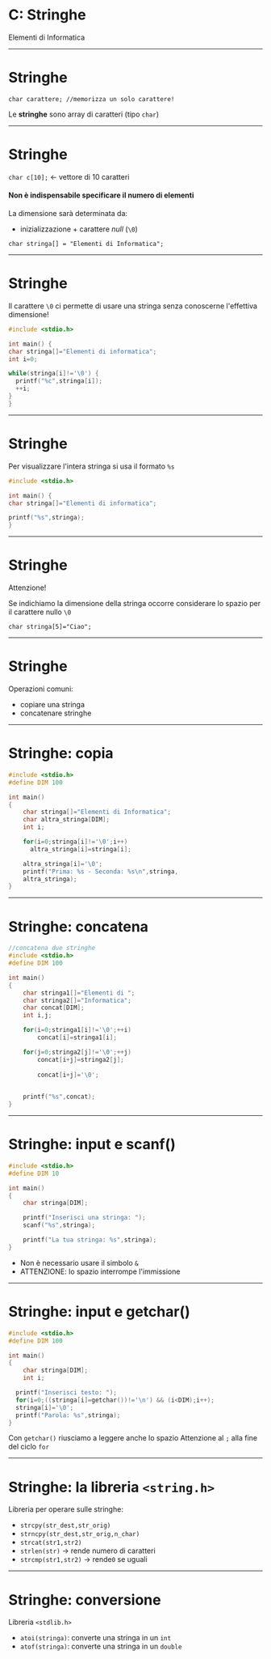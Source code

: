 <!-- footer: M. Fraschini - Università degli Studi di Cagliari - AA 2021-2022 -->

<!-- page_number: true -->


# C: Stringhe

Elementi di Informatica

---

# Stringhe

`char carattere; //memorizza un solo carattere!`

Le **stringhe** sono array di caratteri (tipo `char`)

---

# Stringhe

`char c[10];` <- vettore di 10 caratteri

#### Non è indispensabile specificare il numero di elementi
La dimensione sarà determinata da: 
- inizializzazione + carattere *null* (`\0`)

`char stringa[] = "Elementi di Informatica";`

---

# Stringhe

Il carattere `\0` ci permette di usare una stringa senza conoscerne l'effettiva dimensione!

```C
#include <stdio.h>

int main() {
char stringa[]="Elementi di informatica";
int i=0;

while(stringa[i]!='\0') {
  printf("%c",stringa[i]);
  ++i;
}
}
```

---

# Stringhe

Per visualizzare l'intera stringa si usa il formato `%s`

```C
#include <stdio.h>

int main() {
char stringa[]="Elementi di informatica";

printf("%s",stringa);
}
```

---

# Stringhe

Attenzione!

Se indichiamo la dimensione della stringa occorre considerare lo spazio per il carattere nullo `\0`

`char stringa[5]="Ciao";`

---

# Stringhe

Operazioni comuni:

- copiare una stringa
- concatenare stringhe 

---

# Stringhe: copia

```C
#include <stdio.h>
#define DIM 100

int main()
{
    char stringa[]="Elementi di Informatica";
    char altra_stringa[DIM];
    int i;

    for(i=0;stringa[i]!='\0';i++)
      altra_stringa[i]=stringa[i];

    altra_stringa[i]='\0';
    printf("Prima: %s - Seconda: %s\n",stringa,
    altra_stringa);
}
```
---

# Stringhe: concatena

```C
//concatena due stringhe
#include <stdio.h>
#define DIM 100

int main()
{
    char stringa1[]="Elementi di ";
    char stringa2[]="Informatica";
    char concat[DIM];
    int i,j;

    for(i=0;stringa1[i]!='\0';++i)
        concat[i]=stringa1[i];

    for(j=0;stringa2[j]!='\0';++j)
        concat[i+j]=stringa2[j];
        
        concat[i+j]='\0';
        

    printf("%s",concat);
}
```

---


# Stringhe: input e scanf()

```C
#include <stdio.h>
#define DIM 10

int main()
{
    char stringa[DIM];

    printf("Inserisci una stringa: ");
    scanf("%s",stringa);

    printf("La tua stringa: %s",stringa);
}
```

- Non è necessario usare il simbolo `&`
- ATTENZIONE: lo spazio interrompe l'immissione

---

# Stringhe: input e getchar()

```C
#include <stdio.h>
#define DIM 100

int main()
{
    char stringa[DIM];
    int i;

  printf("Inserisci testo: ");
  for(i=0;((stringa[i]=getchar())!='\n') && (i<DIM);i++);
  stringa[i]='\0';
  printf("Parola: %s",stringa);
}
```
Con `getchar()` riusciamo a leggere anche lo spazio
Attenzione al `;` alla fine del ciclo `for`

---

# Stringhe: la libreria `<string.h>`

Libreria per operare sulle stringhe:
- `strcpy(str_dest,str_orig)`
- `strncpy(str_dest,str_orig,n_char)`
- `strcat(str1,str2)` 
- `strlen(str)` -> rende numero di caratteri
- `strcmp(str1,str2)` -> rende`0` se uguali

---

# Stringhe: conversione

Libreria `<stdlib.h>`
- `atoi(stringa)`: converte una stringa in un `int`
- `atof(stringa)`: converte una stringa in un `double`


